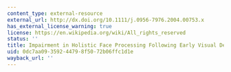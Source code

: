 ```yaml
---
content_type: external-resource
external_url: http://dx.doi.org/10.1111/j.0956-7976.2004.00753.x
has_external_license_warning: true
license: https://en.wikipedia.org/wiki/All_rights_reserved
status: ''
title: Impairment in Holistic Face Processing Following Early Visual Deprivation
uid: 0dc7aa09-3592-4479-8f50-72b06ffc1d1e
wayback_url: ''
---
```

